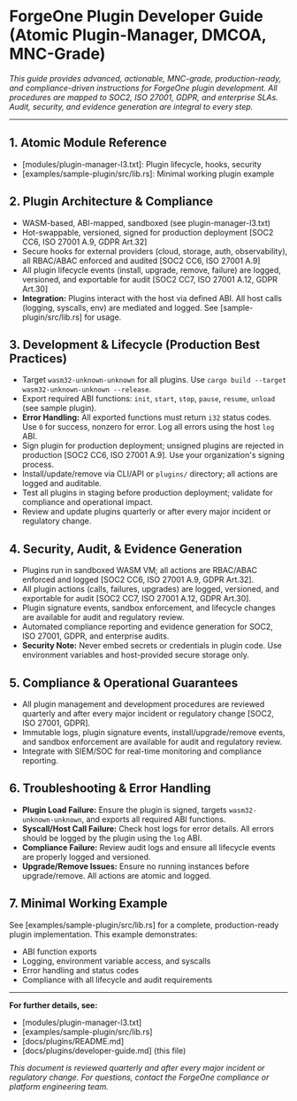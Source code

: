 # ForgeOne Plugin Developer Guide (Atomic Plugin-Manager, DMCOA, MNC-Grade)

*This guide provides advanced, actionable, MNC-grade, production-ready, and compliance-driven instructions for ForgeOne plugin development. All procedures are mapped to SOC2, ISO 27001, GDPR, and enterprise SLAs. Audit, security, and evidence generation are integral to every step.*

---

## 1. Atomic Module Reference
- [modules/plugin-manager-l3.txt]: Plugin lifecycle, hooks, security
- [examples/sample-plugin/src/lib.rs]: Minimal working plugin example

## 2. Plugin Architecture & Compliance
- WASM-based, ABI-mapped, sandboxed (see plugin-manager-l3.txt)
- Hot-swappable, versioned, signed for production deployment [SOC2 CC6, ISO 27001 A.9, GDPR Art.32]
- Secure hooks for external providers (cloud, storage, auth, observability), all RBAC/ABAC enforced and audited [SOC2 CC6, ISO 27001 A.9]
- All plugin lifecycle events (install, upgrade, remove, failure) are logged, versioned, and exportable for audit [SOC2 CC7, ISO 27001 A.12, GDPR Art.30]
- **Integration:** Plugins interact with the host via defined ABI. All host calls (logging, syscalls, env) are mediated and logged. See [sample-plugin/src/lib.rs] for usage.

## 3. Development & Lifecycle (Production Best Practices)
- Target `wasm32-unknown-unknown` for all plugins. Use `cargo build --target wasm32-unknown-unknown --release`.
- Export required ABI functions: `init`, `start`, `stop`, `pause`, `resume`, `unload` (see sample plugin).
- **Error Handling:** All exported functions must return `i32` status codes. Use `0` for success, nonzero for error. Log all errors using the host `log` ABI.
- Sign plugin for production deployment; unsigned plugins are rejected in production [SOC2 CC6, ISO 27001 A.9]. Use your organization's signing process.
- Install/update/remove via CLI/API or `plugins/` directory; all actions are logged and auditable.
- Test all plugins in staging before production deployment; validate for compliance and operational impact.
- Review and update plugins quarterly or after every major incident or regulatory change.

## 4. Security, Audit, & Evidence Generation
- Plugins run in sandboxed WASM VM; all actions are RBAC/ABAC enforced and logged [SOC2 CC6, ISO 27001 A.9, GDPR Art.32].
- All plugin actions (calls, failures, upgrades) are logged, versioned, and exportable for audit [SOC2 CC7, ISO 27001 A.12, GDPR Art.30].
- Plugin signature events, sandbox enforcement, and lifecycle changes are available for audit and regulatory review.
- Automated compliance reporting and evidence generation for SOC2, ISO 27001, GDPR, and enterprise audits.
- **Security Note:** Never embed secrets or credentials in plugin code. Use environment variables and host-provided secure storage only.

## 5. Compliance & Operational Guarantees
- All plugin management and development procedures are reviewed quarterly and after every major incident or regulatory change [SOC2, ISO 27001, GDPR].
- Immutable logs, plugin signature events, install/upgrade/remove events, and sandbox enforcement are available for audit and regulatory review.
- Integrate with SIEM/SOC for real-time monitoring and compliance reporting.

## 6. Troubleshooting & Error Handling
- **Plugin Load Failure:** Ensure the plugin is signed, targets `wasm32-unknown-unknown`, and exports all required ABI functions.
- **Syscall/Host Call Failure:** Check host logs for error details. All errors should be logged by the plugin using the `log` ABI.
- **Compliance Failure:** Review audit logs and ensure all lifecycle events are properly logged and versioned.
- **Upgrade/Remove Issues:** Ensure no running instances before upgrade/remove. All actions are atomic and logged.

## 7. Minimal Working Example
See [examples/sample-plugin/src/lib.rs] for a complete, production-ready plugin implementation. This example demonstrates:
- ABI function exports
- Logging, environment variable access, and syscalls
- Error handling and status codes
- Compliance with all lifecycle and audit requirements

---

**For further details, see:**
- [modules/plugin-manager-l3.txt]
- [examples/sample-plugin/src/lib.rs]
- [docs/plugins/README.md]
- [docs/plugins/developer-guide.md] (this file)

*This document is reviewed quarterly and after every major incident or regulatory change. For questions, contact the ForgeOne compliance or platform engineering team.* 